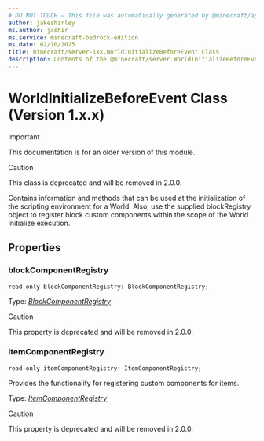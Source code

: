 ```yaml
---
# DO NOT TOUCH — This file was automatically generated by @minecraft/api-docs-generator, to report problems file an issue at https://github.com/Mojang/minecraft-scripting-libraries
author: jakeshirley
ms.author: jashir
ms.service: minecraft-bedrock-edition
ms.date: 02/10/2025
title: minecraft/server-1xx.WorldInitializeBeforeEvent Class
description: Contents of the @minecraft/server.WorldInitializeBeforeEvent class (Version 1.x.x).
---
```

# WorldInitializeBeforeEvent Class (Version 1.x.x)

> [!IMPORTANT]
> This documentation is for an older version of this module.

> [!CAUTION]
> This class is deprecated and will be removed in 2.0.0.

Contains information and methods that can be used at the initialization of the scripting environment for a World. Also, use the supplied blockRegistry object to register block custom components within the scope of the World Initialize execution.

## Properties

### **blockComponentRegistry**
`read-only blockComponentRegistry: BlockComponentRegistry;`

Type: [*BlockComponentRegistry*](BlockComponentRegistry.md)

> [!CAUTION]
> This property is deprecated and will be removed in 2.0.0.

### **itemComponentRegistry**
`read-only itemComponentRegistry: ItemComponentRegistry;`

Provides the functionality for registering custom components for items.

Type: [*ItemComponentRegistry*](ItemComponentRegistry.md)

> [!CAUTION]
> This property is deprecated and will be removed in 2.0.0.
